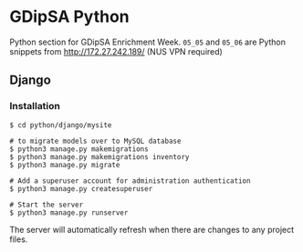 # GDipSA Python
Python section for GDipSA Enrichment Week.
`05_05` and `05_06` are Python snippets from http://172.27.242.189/ (NUS VPN required)

## Django
### Installation
```
$ cd python/django/mysite

# to migrate models over to MySQL database
$ python3 manage.py makemigrations
$ python3 manage.py makemigrations inventory
$ python3 manage.py migrate

# Add a superuser account for administration authentication
$ python3 manage.py createsuperuser

# Start the server
$ python3 manage.py runserver
```
The server will automatically refresh when there are changes to any project files.
